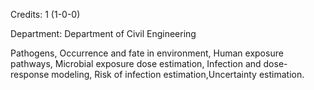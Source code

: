 Credits: 1 (1-0-0)

Department: Department of Civil Engineering

Pathogens, Occurrence and fate in environment, Human exposure pathways, Microbial exposure dose estimation, Infection and dose-response modeling, Risk of infection estimation,Uncertainty estimation.